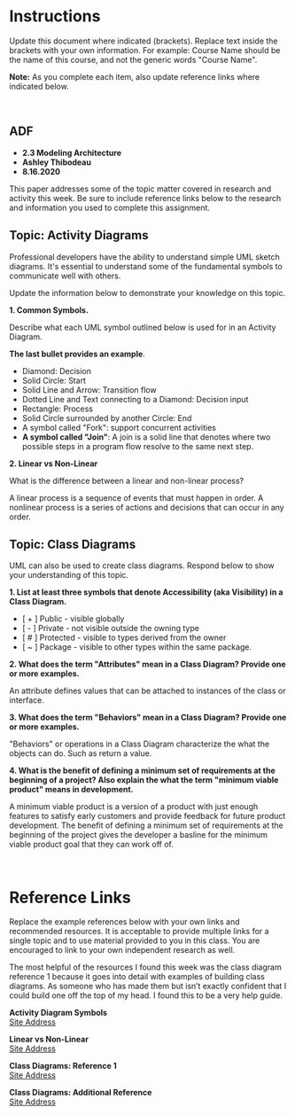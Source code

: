 # Instructions 
Update this document where indicated (brackets). Replace text inside the brackets with your own information. For example: Course Name should be the name of this course, and not the generic words "Course Name".

**Note:** As you complete each item, also update reference links where indicated below. 

<br>

## ADF

* **2.3 Modeling Architecture**
* **Ashley Thibodeau**
* **8.16.2020**

This paper addresses some of the topic matter covered in research and activity this week. Be sure to include reference links below to the research and information you used to complete this assignment.

## Topic: Activity Diagrams
Professional developers have the ability to understand simple UML sketch diagrams. It's essential to understand some of the fundamental symbols to communicate well with others. 

Update the information below to demonstrate your knowledge on this topic.   

**1. Common Symbols.**

Describe what each UML symbol outlined below is used for in an Activity Diagram. 

**The last bullet provides an example**.

* Diamond: Decision 
* Solid Circle: Start 
* Solid Line and Arrow: Transition flow
* Dotted Line and Text connecting to a Diamond: Decision input
* Rectangle: Process
* Solid Circle surrounded by another Circle: End
* A symbol called "Fork":  support concurrent activities
* **A symbol called "Join"**: A join is a solid line that denotes where two possible steps in a program flow resolve to the same next step. 


**2. Linear vs Non-Linear**

What is the difference between a linear and non-linear process? 

A linear process is a sequence of events that must happen in order. A nonlinear process is a series of actions and decisions that can occur in any order.


## Topic: Class Diagrams
UML can also be used to create class diagrams. Respond below to show your understanding of this topic.   

**1. List at least three symbols that denote Accessibility (aka Visibility) in a Class Diagram.**

 * [ + ] Public - visible globally
 * [ - ] Private - not visible outside the owning type
 * [ # ] Protected - visible to types derived from the owner
 * [ ~ ] Package - visible to other types within the same package.



**2. What does the term "Attributes" mean in a Class Diagram? Provide one or more examples.**

An attribute defines values that can be attached to instances of the class or interface.   

**3. What does the term "Behaviors" mean in a Class Diagram? Provide one or more examples.**

"Behaviors" or operations in a Class Diagram characterize the what the objects can do. Such as return a value.

**4. What is the benefit of defining a minimum set of requirements at the beginning of a project? Also explain the what the term "minimum viable product" means in development.**  

A minimum viable product is a version of a product with just enough features to satisfy early customers and provide feedback for future product development. The benefit of defining a minimum set of requirements at the beginning of the project gives the developer a basline for the minimum viable product goal that they can work off of. 



<br>

# Reference Links
Replace the example references below with your own links and recommended resources. It is acceptable to provide multiple links for a single topic and to use material provided to you in this class. You are encouraged to link to your own independent research as well. 

The most helpful of the resources I found this week was the class diagram reference 1 because it goes into detail with examples of building class diagrams. As someone who has made them but isn’t exactly confident that I could build one off the top of my head. I found this to be a very help guide.

**Activity Diagram Symbols**  
[Site Address](https://www.uml-diagrams.org/activity-diagrams-controls.html)  

**Linear vs Non-Linear**  
[Site Address](https://eportfolios.gitbooks.io/diagramming-logical-processes/content/activity-diagram.html)

**Class Diagrams: Reference 1**  
[Site Address](https://www.visual-paradigm.com/guide/uml-unified-modeling-language/what-is-class-diagram/#:~:text=UML%20identifies%20four%20types%20of,of%20the%20attribute%20and%20operation.)

**Class Diagrams: Additional Reference**  
[Site Address](https://docs.microsoft.com/en-us/visualstudio/modeling/properties-of-attributes-on-uml-class-diagrams?view=vs-2015#:~:text=An%20attribute%20defines%20values%20that,or%20interface%20to%20expand%20it.)





